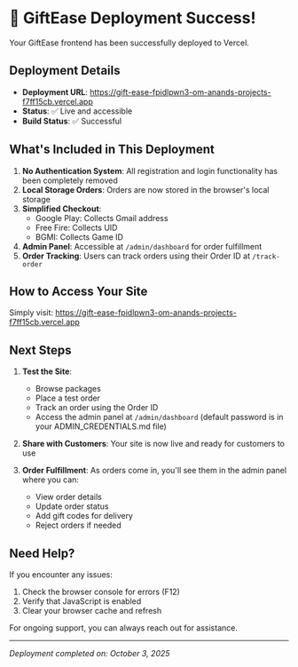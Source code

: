 # 🎉 GiftEase Deployment Success!

Your GiftEase frontend has been successfully deployed to Vercel.

## Deployment Details

- **Deployment URL**: https://gift-ease-fpidlpwn3-om-anands-projects-f7ff15cb.vercel.app
- **Status**: ✅ Live and accessible
- **Build Status**: ✅ Successful

## What's Included in This Deployment

1. **No Authentication System**: All registration and login functionality has been completely removed
2. **Local Storage Orders**: Orders are now stored in the browser's local storage
3. **Simplified Checkout**: 
   - Google Play: Collects Gmail address
   - Free Fire: Collects UID
   - BGMI: Collects Game ID
4. **Admin Panel**: Accessible at `/admin/dashboard` for order fulfillment
5. **Order Tracking**: Users can track orders using their Order ID at `/track-order`

## How to Access Your Site

Simply visit: https://gift-ease-fpidlpwn3-om-anands-projects-f7ff15cb.vercel.app

## Next Steps

1. **Test the Site**: 
   - Browse packages
   - Place a test order
   - Track an order using the Order ID
   - Access the admin panel at `/admin/dashboard` (default password is in your ADMIN_CREDENTIALS.md file)

2. **Share with Customers**: Your site is now live and ready for customers to use

3. **Order Fulfillment**: As orders come in, you'll see them in the admin panel where you can:
   - View order details
   - Update order status
   - Add gift codes for delivery
   - Reject orders if needed

## Need Help?

If you encounter any issues:
1. Check the browser console for errors (F12)
2. Verify that JavaScript is enabled
3. Clear your browser cache and refresh

For ongoing support, you can always reach out for assistance.

---
*Deployment completed on: October 3, 2025*